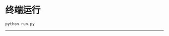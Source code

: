 # 终端运行

```shell
python run.py
```
*********************************************************************************************************************************************************************************************************************************************************************************************************************************************************************************************************************************************************************************************